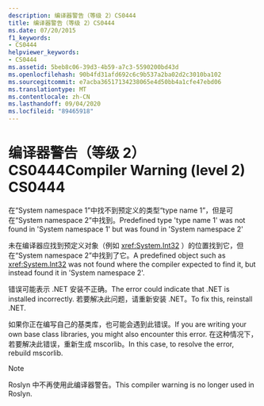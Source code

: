 ```yaml
---
description: 编译器警告（等级 2）CS0444
title: 编译器警告（等级 2）CS0444
ms.date: 07/20/2015
f1_keywords:
- CS0444
helpviewer_keywords:
- CS0444
ms.assetid: 5beb8c06-39d3-4b59-a7c3-5590200bd43d
ms.openlocfilehash: 90b4fd31afd692c6c9b537a2ba02d2c3010ba102
ms.sourcegitcommit: e7acba36517134238065e4d50bb4a1cfe47ebd06
ms.translationtype: MT
ms.contentlocale: zh-CN
ms.lasthandoff: 09/04/2020
ms.locfileid: "89465918"
---
```

# <a name="compiler-warning-level-2-cs0444"></a><span data-ttu-id="3a54d-103">编译器警告（等级 2）CS0444</span><span class="sxs-lookup"><span data-stu-id="3a54d-103">Compiler Warning (level 2) CS0444</span></span>

<span data-ttu-id="3a54d-104">在“System namespace 1”中找不到预定义的类型“type name 1”，但是可在“System namespace 2”中找到。</span><span class="sxs-lookup"><span data-stu-id="3a54d-104">Predefined type 'type name 1' was not found in 'System namespace 1' but was found in 'System namespace 2'</span></span>

 <span data-ttu-id="3a54d-105">未在编译器应找到预定义对象（例如 <xref:System.Int32> ）的位置找到它，但在“System namespace 2”中找到了它。</span><span class="sxs-lookup"><span data-stu-id="3a54d-105">A predefined object such as <xref:System.Int32> was not found where the compiler expected to find it, but instead found it in 'System namespace 2'.</span></span>

 <span data-ttu-id="3a54d-106">错误可能表示 .NET 安装不正确。</span><span class="sxs-lookup"><span data-stu-id="3a54d-106">The error could indicate that .NET is installed incorrectly.</span></span> <span data-ttu-id="3a54d-107">若要解决此问题，请重新安装 .NET。</span><span class="sxs-lookup"><span data-stu-id="3a54d-107">To fix this, reinstall .NET.</span></span>

 <span data-ttu-id="3a54d-108">如果你正在编写自己的基类库，也可能会遇到此错误。</span><span class="sxs-lookup"><span data-stu-id="3a54d-108">If you are writing your own base class libraries, you might also encounter this error.</span></span> <span data-ttu-id="3a54d-109">在这种情况下，若要解决此错误，重新生成 mscorlib。</span><span class="sxs-lookup"><span data-stu-id="3a54d-109">In this case, to resolve the error, rebuild mscorlib.</span></span>

> [!NOTE]
> <span data-ttu-id="3a54d-110">Roslyn 中不再使用此编译器警告。</span><span class="sxs-lookup"><span data-stu-id="3a54d-110">This compiler warning is no longer used in Roslyn.</span></span>
